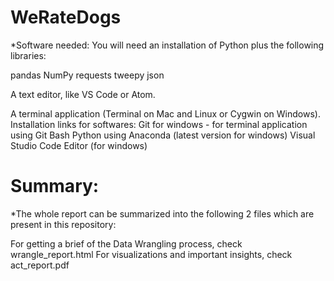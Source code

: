 # WeRateDogs

*Software needed:
You will need an installation of Python
plus the following libraries:

pandas
NumPy
requests
tweepy
json

A text editor, like VS Code or Atom.

A terminal application (Terminal on Mac and Linux or Cygwin on Windows).
Installation links for softwares:
Git for windows - for terminal application using Git Bash
Python using Anaconda (latest version for windows)
Visual Studio Code Editor (for windows)

# Summary:
*The whole report can be summarized into the following 2 files which are present in this repository:

For getting a brief of the Data Wrangling process, check wrangle_report.html
For visualizations and important insights, check act_report.pdf
